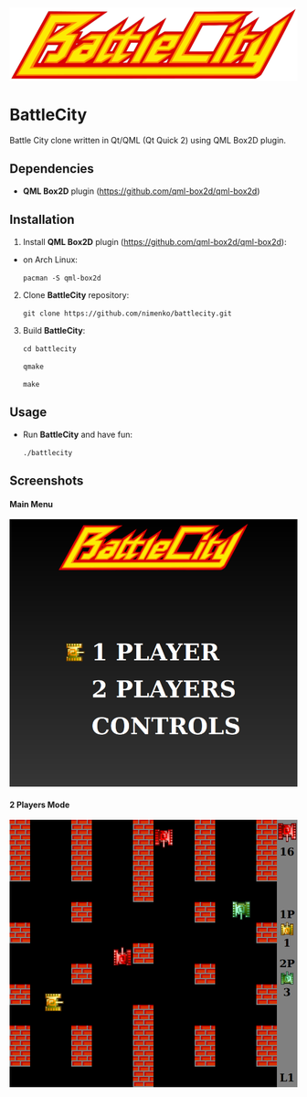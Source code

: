 ![BattleCity Logo](/images/logo.png)

# BattleCity

Battle City clone written in Qt/QML (Qt Quick 2) using QML Box2D plugin.

## Dependencies

- **QML Box2D** plugin (https://github.com/qml-box2d/qml-box2d)

## Installation

1. Install **QML Box2D** plugin (https://github.com/qml-box2d/qml-box2d):

- on Arch Linux:

  `pacman -S qml-box2d`

2. Clone **BattleCity** repository:

   `git clone https://github.com/nimenko/battlecity.git`

3. Build **BattleCity**:

   `cd battlecity`

   `qmake`

   `make`

## Usage

- Run **BattleCity** and have fun:

  `./battlecity`

## Screenshots

#### Main Menu
![Main Menu](/screenshots/screenshot1.png)

#### 2 Players Mode
![2 Players Mode](/screenshots/screenshot2.png)
